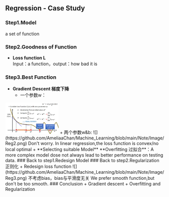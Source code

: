 ## Regression - Case Study
### Step1.Model  
  a set of function  
### Step2.Goodness of Function    
+ **Loss function L**  
Input：a function，output：how bad it is  
### Step3.Best Function
+ **Gradient Descent 梯度下降**  
  + 一个参数w：  
<img src="https://github.com/AmeliaaChan/Machine_Learning/blob/main/Note/Image/Reg1.png" height="100px">  
  + 两个参数w&b:  
![](https://github.com/AmeliaaChan/Machine_Learning/blob/main/Note/Image/Reg2.png)  
Don't worry. In linear regression,the loss function is convex/no local optimal  
+ **Selecting suitable Model**  
**Overfitting 过拟合**：A more complex model dose not always lead to better performance on testing data.  
### Back to step1.Redesign Model  
### Back to step2.Regularization 正则化  
+ Redesign loss function  
![](https://github.com/AmeliaaChan/Machine_Learning/blob/main/Note/Image/Reg3.png)  
不考虑bias，bias与平滑度无关  
We prefer smooth function,but don't be too smooth.  
### Conclusion  
+ Gradient descent  
+ Overfitting and Regularization  
